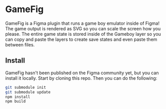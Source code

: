 # GameFig

GameFig is a Figma plugin that runs a game boy emulator inside of Figma! The game output is rendered as SVG so you can scale the screen how you please. The entire game state is stored inside of the Gameboy layer so you can copy and paste the layers to create save states and even paste them between files.

## Install

GameFig hasn't been published on the Figma community yet, but you can install it locally. Start by cloning this repo. Then you can do the following:

```bash
git submodule init
git submodule update
npm install
npm build
```
